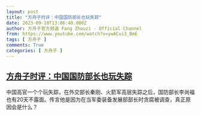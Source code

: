 ```yaml
---
layout: post
title: "方舟子时评：中国国防部长也玩失踪"
date: 2023-09-18T13:06:40.000Z
author: 方舟子官方频道 Fang Zhouzi - Official Channel
from: https://www.youtube.com/watch?v=ywACui3_BmE
tags: [ 方舟子 ]
comments: True
categories: [ 方舟子 ]
---
```

<!--1695042400000-->
[方舟子时评：中国国防部长也玩失踪](https://www.youtube.com/watch?v=ywACui3_BmE)
------

<div>
中国高官一个个玩失踪，在外交部长秦刚、火箭军高层失踪之后，国防部长李尚福也有20天不露面。传言他是因为在当军委装备发展部部长时贪腐被调查，真正原因会是什么？
</div>
